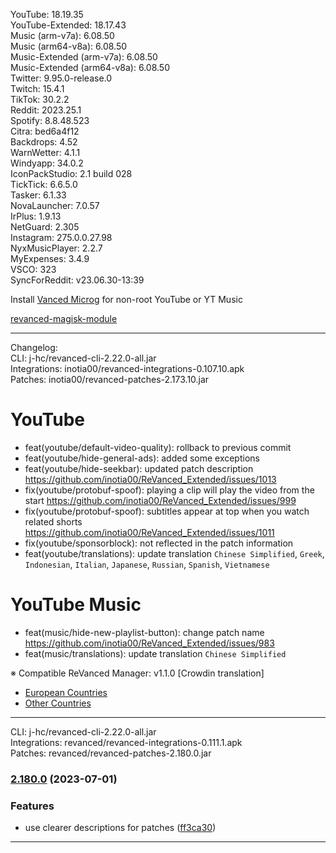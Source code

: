 YouTube: 18.19.35  
YouTube-Extended: 18.17.43  
Music (arm-v7a): 6.08.50  
Music (arm64-v8a): 6.08.50  
Music-Extended (arm-v7a): 6.08.50  
Music-Extended (arm64-v8a): 6.08.50  
Twitter: 9.95.0-release.0  
Twitch: 15.4.1  
TikTok: 30.2.2  
Reddit: 2023.25.1  
Spotify: 8.8.48.523  
Citra: bed6a4f12  
Backdrops: 4.52  
WarnWetter: 4.1.1  
Windyapp: 34.0.2  
IconPackStudio: 2.1 build 028  
TickTick: 6.6.5.0  
Tasker: 6.1.33  
NovaLauncher: 7.0.57  
IrPlus: 1.9.13  
NetGuard: 2.305  
Instagram: 275.0.0.27.98  
NyxMusicPlayer: 2.2.7  
MyExpenses: 3.4.9  
VSCO: 323  
SyncForReddit: v23.06.30-13:39  

Install [Vanced Microg](https://github.com/TeamVanced/VancedMicroG/releases) for non-root YouTube or YT Music  

[revanced-magisk-module](https://github.com/j-hc/revanced-magisk-module)  

---
Changelog:  
CLI: j-hc/revanced-cli-2.22.0-all.jar  
Integrations: inotia00/revanced-integrations-0.107.10.apk  
Patches: inotia00/revanced-patches-2.173.10.jar  

YouTube
==
- feat(youtube/default-video-quality): rollback to previous commit
- feat(youtube/hide-general-ads): added some exceptions
- feat(youtube/hide-seekbar): updated patch description https://github.com/inotia00/ReVanced_Extended/issues/1013
- fix(youtube/protobuf-spoof): playing a clip will play the video from the start https://github.com/inotia00/ReVanced_Extended/issues/999
- fix(youtube/protobuf-spoof): subtitles appear at top when you watch related shorts https://github.com/inotia00/ReVanced_Extended/issues/1011
- fix(youtube/sponsorblock): not reflected in the patch information
- feat(youtube/translations): update translation
`Chinese Simplified`, `Greek`, `Indonesian`, `Italian`, `Japanese`, `Russian`, `Spanish`, `Vietnamese`


YouTube Music
==
- feat(music/hide-new-playlist-button): change patch name https://github.com/inotia00/ReVanced_Extended/issues/983
- feat(music/translations): update translation
`Chinese Simplified`


※ Compatible ReVanced Manager: v1.1.0
[Crowdin translation]
- [European Countries](https://crowdin.com/project/revancedextendedeu)
- [Other Countries](https://crowdin.com/project/revancedextended)
---
CLI: j-hc/revanced-cli-2.22.0-all.jar  
Integrations: revanced/revanced-integrations-0.111.1.apk  
Patches: revanced/revanced-patches-2.180.0.jar  

### [2.180.0](https://github.com/revanced/revanced-patches/compare/v2.179.0...v2.180.0) (2023-07-01)
### Features
* use clearer descriptions for patches ([ff3ca30](https://github.com/revanced/revanced-patches/commit/ff3ca30e31f4d603b80d35e150f49d996acf9988))

---  
